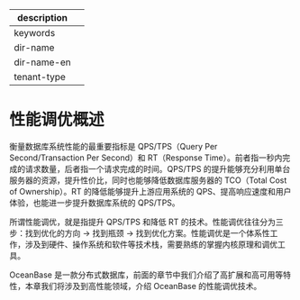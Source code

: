 |description||
|---|---|
|keywords||
|dir-name||
|dir-name-en||
|tenant-type||

# 性能调优概述

衡量数据库系统性能的最重要指标是 QPS/TPS（Query Per Second/Transaction Per Second）和 RT（Response Time）。前者指一秒内完成的请求数量，后者指一个请求完成的时间。QPS/TPS 的提升能够充分利用单台服务器的资源，提升性价比，同时也能够降低数据库服务器的 TCO（Total Cost of Ownership）。RT 的降低能够提升上游应用系统的 QPS、提高响应速度和用户体验，也能进一步提升数据库系统的 QPS/TPS。

所谓性能调优，就是指提升 QPS/TPS 和降低 RT 的技术。性能调优往往分为三步：找到优化的方向 -> 找到瓶颈 -> 找到优化方案。性能调优是一个体系性工作，涉及到硬件、操作系统和软件等技术栈，需要熟练的掌握内核原理和调优工具。

OceanBase 是一款分布式数据库，前面的章节中我们介绍了高扩展和高可用等特性，本章我们将涉及到高性能领域，介绍 OceanBase 的性能调优技术。

